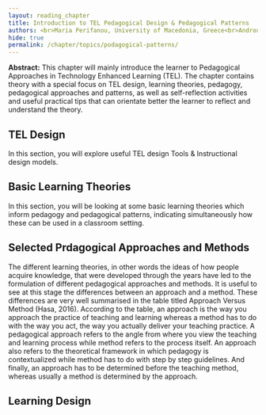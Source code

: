 ```yaml
---
layout: reading_chapter
title: Introduction to TEL Pedagogical Design & Pedagogical Patterns
authors: <br>Maria Perifanou, University of Macedonia, Greece<br>Androulla Athanasiou, Cyprus University of Technology<br>Elis Kakoulli Constantinou, Cyprus University of Technology<br>Davinia Hernández-Leo, Pompeu Fabra University, Spain
hide: true
permalink: /chapter/topics/podagogical-patterns/
---
```


**Abstract:** This chapter will mainly introduce the learner to Pedagogical Approaches in Technology Enhanced Learning (TEL). The chapter contains theory with a special focus on TEL design, learning theories, pedagogy, pedagogical approaches and patterns, as well as self-reflection activities and useful practical tips that can orientate better the learner to reflect and understand the theory.

## TEL Design

In this section, you will explore useful TEL design Tools & Instructional design models.

## Basic Learning Theories

In this section, you will be looking at some basic learning theories which inform pedagogy and pedagogical patterns, indicating simultaneously how these can be used in a classroom setting.

## Selected Prdagogical Approaches and Methods

The different learning theories, in other words the ideas of how people acquire knowledge, that were developed through the years have led to the formulation of different pedagogical approaches and methods. It is useful to see at this stage the differences between an approach and a method. These differences are very well summarised in the table titled Approach Versus Method (Hasa, 2016). According to the table, an approach is the way you approach the practice of teaching and learning whereas a method has to do with the way you act, the way you actually deliver your teaching practice. A pedagogical approach refers to the angle from where you view the teaching and learning process while method refers to the process itself. An approach also refers to the theoretical framework in which pedagogy is contextualized while method has to do with step by step guidelines. And finally, an approach has to be determined before the teaching method, whereas usually a method is determined by the approach. 

## Learning Design
